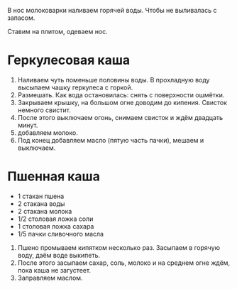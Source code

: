 В нос молоковарки наливаем горячей воды. Чтобы не выливалась с запасом.

Ставим на плитом, одеваем нос.


# Геркулесовая каша

1. Наливаем чуть поменьше половины воды. В прохладную воду высыпаем чашку геркулеса с горкой.
1. Размешать. Как вода остановилась: снять с поверхности ошмётки.
1. Закрываем крышку, на большом огне доводим до кипения. Свисток немного свистит.
1. После этого выключаем огонь, снимаем свисток и ждём двадцать минут.
1. добавляем молоко.
1. Под конец добавляем масло (пятую часть пачки), мешаем и выключаем.


# Пшенная каша

- 1 стакан пшена
- 2 стакана воды
- 2 стакана молока
- 1/2 столовая ложка соли
- 1 столовая ложка сахара
- 1/5 пачки сливочного масла

1. Пшено промываем кипятком несколько раз. Засыпаем в горячую воду, даём воде выкипеть.
1. После этого засыпаем сахар, соль, молоко и на среднем огне ждём, пока каша не загустеет.
1. Заправляем маслом.

